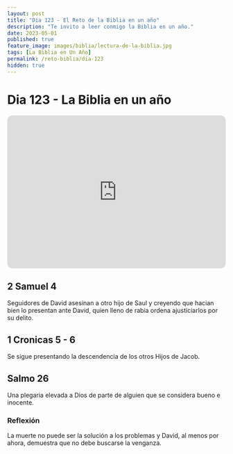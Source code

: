 ```yaml
---
layout: post
title: "Dia 123 - El Reto de la Biblia en un año"
description: "Te invito a leer conmigo la Biblia en un año."
date: 2023-05-01
published: true
feature_image: images/biblia/lectura-de-la-biblia.jpg
tags: [La Biblia en Un Año]
permalink: /reto-biblia/dia-123
hidden: true
---
```


# Dia 123 - La Biblia en un año 
<iframe style="border-radius:12px" src="https://open.spotify.com/embed/episode/67dIrdiyp5lKxNJT7Rant2?utm_source=generator" width="100%" height="352" frameBorder="0" allowfullscreen="" allow="autoplay; clipboard-write; encrypted-media; fullscreen; picture-in-picture" loading="lazy"></iframe>

## 2 Samuel 4 
Seguidores de David asesinan a otro hijo de Saul y creyendo que hacian bien lo presentan ante David, quien lleno de rabia ordena ajusticiarlos por su delito.

## 1 Cronicas 5 - 6
Se sigue presentando la descendencia de los otros Hijos de Jacob.

## Salmo 26
Una plegaria elevada a Dios de parte de alguien que se considera bueno e inocente.

### Reflexión  
La muerte no puede ser la solución a los problemas y David, al menos por ahora, demuestra que no debe buscarse la venganza.

